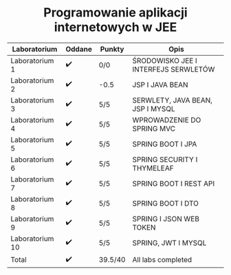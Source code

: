 <h1 align='center'> Programowanie aplikacji internetowych w JEE </h1>

<div align="center">
  
| Laboratorium | Oddane | Punkty | Opis |
| --- | --- | --- | --- |
| Laboratorium 1 | ✔️  | 0/0 | ŚRODOWISKO JEE I INTERFEJS SERWLETÓW |
| Laboratorium 2 | ✔️  | -0.5 | JSP I JAVA BEAN |
| Laboratorium 3 | ✔️  | 5/5 | SERWLETY, JAVA BEAN, JSP I MYSQL |
| Laboratorium 4 | ✔️ | 5/5 | WPROWADZENIE DO SPRING MVC |
| Laboratorium 5 | ✔️ | 5/5 | SPRING BOOT I JPA |
| Laboratorium 6 | ✔️ | 5/5 | SPRING SECURITY I THYMELEAF |
| Laboratorium 7 | ✔️ | 5/5 | SPRING BOOT I REST API |
| Laboratorium 8 | ✔️  | 5/5 | SPRING BOOT I DTO |
| Laboratorium 9 | ✔️  | 5/5 | SPRING I JSON WEB TOKEN |
| Laboratorium 10 | ✔️ | 5/5 | SPRING, JWT I MYSQL |
| Total | ✔️ | 39.5/40 | All labs completed |


</div>
